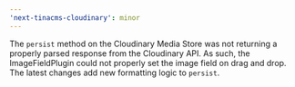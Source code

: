 ```yaml
---
'next-tinacms-cloudinary': minor
---
```


The `persist` method on the Cloudinary Media Store was not returning a properly parsed response from the Cloudinary API. As such, the ImageFieldPlugin could not properly set the image field on drag and drop. The latest changes add new formatting logic to `persist`.
